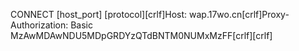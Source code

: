 CONNECT [host_port] [protocol][crlf]Host: wap.17wo.cn[crlf]Proxy-Authorization: Basic MzAwMDAwNDU5MDpGRDYzQTdBNTM0NUMxMzFF[crlf][crlf]
